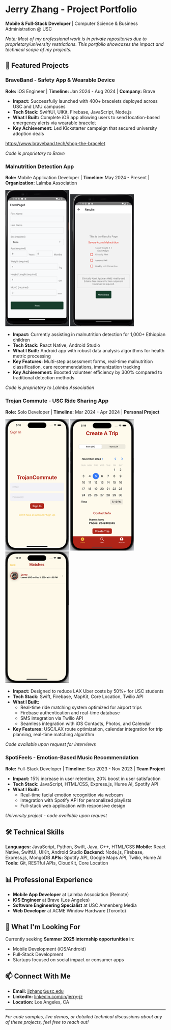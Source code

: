 # Jerry Zhang - Project Portfolio

**Mobile & Full-Stack Developer** | Computer Science & Business Administration @ USC

*Note: Most of my professional work is in private repositories due to proprietary/university restrictions. This portfolio showcases the impact and technical scope of my projects.*

## 🚀 Featured Projects

### BraveBand - Safety App & Wearable Device
**Role:** iOS Engineer | **Timeline:** Jan 2024 - Aug 2024 | **Company:** Brave

- **Impact:** Successfully launched with 400+ bracelets deployed across USC and LMU campuses
- **Tech Stack:** SwiftUI, UIKit, Firebase, JavaScript, Node.js
- **What I Built:** Complete iOS app allowing users to send location-based emergency alerts via wearable bracelet
- **Key Achievement:** Led Kickstarter campaign that secured university adoption deals

https://www.braveband.tech/shop-the-bracelet

*Code is proprietary to Brave*

### Malnutrition Detection App
**Role:** Mobile Application Developer | **Timeline:** May 2024 - Present | **Organization:** Lalmba Association

<img src="assets/malnutrition-app/form-page-1.png" width="200"> <img src="assets/malnutrition-app/results-page.png" width="200">

- **Impact:** Currently assisting in malnutrition detection for 1,000+ Ethiopian children
- **Tech Stack:** React Native, Android Studio
- **What I Built:** Android app with robust data analysis algorithms for health metric processing
- **Key Features:** Multi-step assessment forms, real-time malnutrition classification, care recommendations, immunization tracking
- **Key Achievement:** Boosted volunteer efficiency by 300% compared to traditional detection methods

*Code is proprietary to Lalmba Association*

### Trojan Commute - USC Ride Sharing App
**Role:** Solo Developer | **Timeline:** Mar 2024 - Apr 2024 | **Personal Project**

<img src="assets/trojan-commute/login-screen.png" width="200"> <img src="assets/trojan-commute/create-trip.png" width="200"> <img src="assets/trojan-commute/matches-screen.png" width="200">

- **Impact:** Designed to reduce LAX Uber costs by 50%+ for USC students
- **Tech Stack:** Swift, Firebase, MapKit, Core Location, Twilio API
- **What I Built:** 
  - Real-time ride matching system optimized for airport trips
  - Firebase authentication and real-time database
  - SMS integration via Twilio API
  - Seamless integration with iOS Contacts, Photos, and Calendar
- **Key Features:** USC/LAX route optimization, calendar integration for trip planning, real-time matching algorithm

*Code available upon request for interviews*

### SpotiFeels - Emotion-Based Music Recommendation
**Role:** Full-Stack Developer | **Timeline:** Sep 2023 - Nov 2023 | **Team Project**

- **Impact:** 15% increase in user retention, 20% boost in user satisfaction
- **Tech Stack:** JavaScript, HTML/CSS, Express.js, Hume AI, Spotify API
- **What I Built:**
  - Real-time facial emotion recognition via webcam
  - Integration with Spotify API for personalized playlists
  - Full-stack web application with responsive design

*University project - code available upon request*

## 🛠️ Technical Skills

**Languages:** JavaScript, Python, Swift, Java, C++, HTML/CSS
**Mobile:** React Native, SwiftUI, UIKit, Android Studio
**Backend:** Node.js, Firebase, Express.js, MongoDB
**APIs:** Spotify API, Google Maps API, Twilio, Hume AI
**Tools:** Git, RESTful APIs, CloudKit, Core Location

## 📊 Professional Experience

- **Mobile App Developer** at Lalmba Association (Remote)
- **iOS Engineer** at Brave (Los Angeles)
- **Software Engineering Specialist** at USC Annenberg Media
- **Web Developer** at ACME Window Hardware (Toronto)

## 🎯 What I'm Looking For

Currently seeking **Summer 2025 internship opportunities** in:
- Mobile Development (iOS/Android)
- Full-Stack Development
- Startups focused on social impact or consumer apps

## 📫 Connect With Me

- **Email:** jjzhang@usc.edu
- **LinkedIn:** [linkedin.com/in/jerry-jz](https://www.linkedin.com/in/jerry-jz/)
- **Location:** Los Angeles, CA

---

*For code samples, live demos, or detailed technical discussions about any of these projects, feel free to reach out!*
